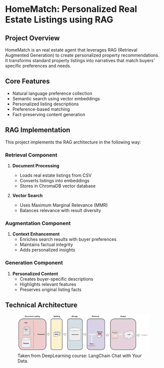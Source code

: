 # HomeMatch: Personalized Real Estate Listings using RAG


## Project Overview
HomeMatch is an  real estate agent that leverages RAG (Retrieval Augmented Generation) to create personalized property recommendations. It transforms standard property listings into  narratives that match buyers' specific preferences and needs.

## Core Features
- Natural language preference collection
- Semantic search using vector embeddings
- Personalized listing descriptions
- Preference-based matching
- Fact-preserving content generation

## RAG Implementation
This project implements the RAG architecture in the following way:

### Retrieval Component
1. **Document Processing**
   - Loads real estate listings from CSV
   - Converts listings into embeddings
   - Stores in ChromaDB vector database

2. **Vector Search**
   - Uses Maximum Marginal Relevance (MMR)
   - Balances relevance with result diversity

### Augmentation Component
1. **Context Enhancement**
   - Enriches search results with buyer preferences
   - Maintains factual integrity
   - Adds personalized insights

### Generation Component
1. **Personalized Content**
   - Creates buyer-specific descriptions
   - Highlights relevant features
   - Preserves original listing facts

## Technical Architecture


<figure>
    <img src="https://github.com/etechoptimist/generative_ai/blob/master/real_state_rag/assets/rag.jpg"
         alt="Taken from DeepLearning course: LangChain Chat with Your Data">
    <figcaption>Taken from DeepLearning course: LangChain Chat with Your Data.</figcaption>
</figure>


